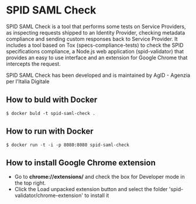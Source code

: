 # SPID SAML Check

SPID SAML Check is a tool that performs some tests on Service Providers, as inspecting requests shipped to an Identity Provider, checking metadata compliance and sending custom responses back to Service Provider. It includes a tool based on Tox (specs-compliance-tests) to check the SPID specifications compliance, a Node.js web application (spid-validator) that provides an easy to use interface and an extension for Google Chrome that intercepts the request.

SPID SAML Check has been developed and is maintained by AgID - Agenzia per l'Italia Digitale

## How to buld with Docker

```
$ docker buld -t spid-saml-check .
```

## How to run with Docker

```
$ docker run -t -i -p 8080:8080 spid-saml-check
```

## How to install Google Chrome extension
- Go to **chrome://extensions/** and check the box for Developer mode in the top right.
- Click the Load unpacked extension button and select the folder 'spid-validator/chrome-extension' to install it

